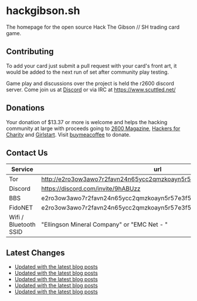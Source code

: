 # hackgibson.sh
The homepage for the open source Hack The Gibson // SH trading card game.


## Contributing

To add your card just submit a pull request with your card's front art, it would be added to the next run of set after community play testing.

Game play and discussions over the project is held the r2600 discord server. Come join us at [Discord](https://discord.com/invite/9hABUzz) or via IRC at https://www.scuttled.net/


## Donations

Your donation of $13.37 or more is welcome and helps the hacking community at large with proceeds going to [2600 Magazine](https://2600.com/), [Hackers for Charity](https://hackersforcharity.org) and [Girlstart](https://girlstart.org).  Visit [buymeacoffee](https://www.buymeacoffee.com/hackgibson.sh) to donate.


## Contact Us

Service | url
-|-
Tor | http://e2ro3ow3awo7r2favn24n65ycc2qmzkoayn5r57e3f56nvjwdcgg32ad.onion
Discord | https://discord.com/invite/9hABUzz
BBS | e2ro3ow3awo7r2favn24n65ycc2qmzkoayn5r57e3f56nvjwdcgg32ad.onion:23
FidoNET | e2ro3ow3awo7r2favn24n65ycc2qmzkoayn5r57e3f56nvjwdcgg32ad.onion:24554
Wifi / Bluetooth SSID | "Ellingson Mineral Company" or "EMC Net - <fidonet address>"

## Latest Changes
<!-- BLOG-POST-LIST:START -->
- [Updated with the latest blog posts](https://github.com/DFW2600/hackgibson.sh/commit/d7fe10f4c1be53fe6c73084b7b90f6ab7c6ac5e3)
- [Updated with the latest blog posts](https://github.com/DFW2600/hackgibson.sh/commit/8ddffd2b9a2c2342ef716812fa870e43a4b616a2)
- [Updated with the latest blog posts](https://github.com/DFW2600/hackgibson.sh/commit/9f76efbe681c6d97fd0e8a0663dfac2ef34ddeab)
- [Updated with the latest blog posts](https://github.com/DFW2600/hackgibson.sh/commit/e119d1705cd4bb0a13fd4620c6e49ef143deb91a)
- [Updated with the latest blog posts](https://github.com/DFW2600/hackgibson.sh/commit/d222c735f0ca2085f223d1e7fafce2097ffe5530)
<!-- BLOG-POST-LIST:END -->
